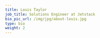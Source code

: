 ```yaml
---
title: Louis Taylor
job_title: Solutions Engineer at Jetstack
bio_pic_url: /img/jpg/about-louis.jpg
type: bio
weight: 2
---
```

